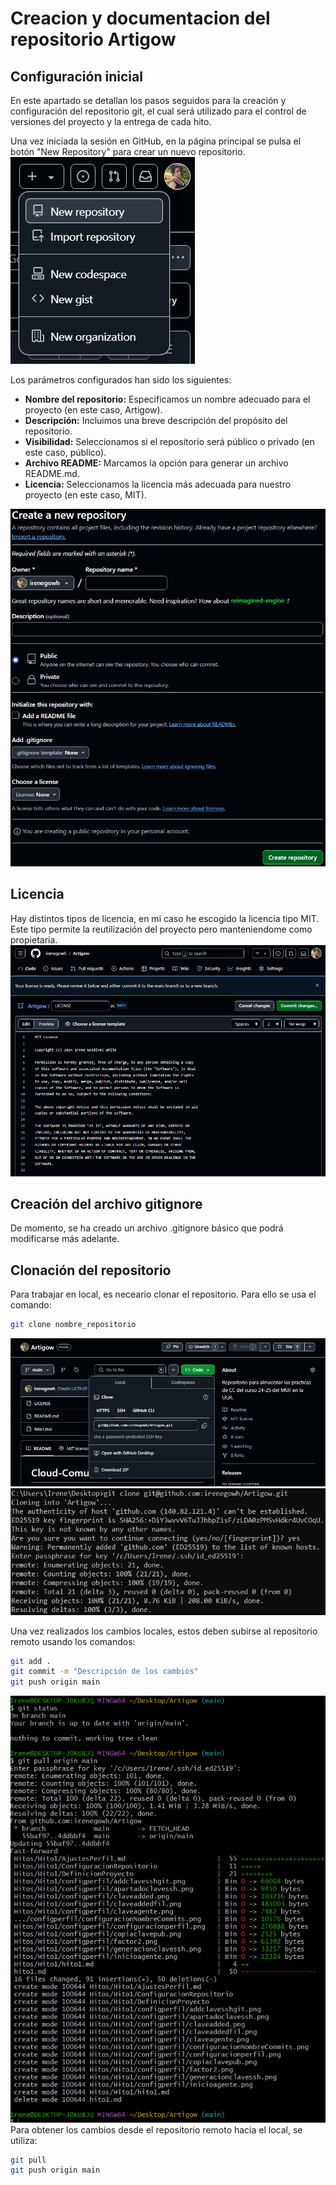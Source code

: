 # Creacion y documentacion del repositorio Artigow
## Configuración inicial
En este apartado se detallan los pasos seguidos para la creación y configuración del repositorio git, el cual será utilizado para el control de versiones del proyecto y la entrega de cada hito.

Una vez iniciada la sesión en GitHub, en la página principal se pulsa el botón "New Repository" para crear un nuevo repositorio.
![Botón para la creación de un repositorio](./configrepo/botoncrearrepo.png)

Los parámetros configurados han sido los siguientes:
- **Nombre del repositorio:** Especificamos un nombre adecuado para el proyecto (en este caso, Artigow).
- **Descripción:** Incluimos una breve descripción del propósito del repositorio.
- **Visibilidad:** Seleccionamos si el repositorio será público o privado (en este caso, público).
- **Archivo README:** Marcamos la opción para generar un archivo README.md.
- **Licencia:** Seleccionamos la licencia más adecuada para nuestro proyecto (en este caso, MIT).

![Creación del repositorio](./configrepo/creacionrepo.png)

## Licencia
Hay distintos tipos de licencia, en mi caso he escogido la licencia tipo MIT. Este tipo permite la reutilización del proyecto pero manteniendome como propietaria.
![Licencia](./configrepo/licenciaMIT.png)

## Creación del archivo gitignore
De momento, se ha creado un archivo .gitignore básico que podrá modificarse más adelante.

## Clonación del repositorio
Para trabajar en local, es neceario clonar el repositorio. Para ello se usa el comando:
```bash
git clone nombre_repositorio
```
![Enlace para clonar el repositorio](./configrepo/enlaceclonacion.png)
![Clonación del repositorio](./configrepo/clonarrepo.png)

Una vez realizados los cambios locales, estos deben subirse al repositorio remoto usando los comandos:
```bash
git add .
git commit -m "Descripción de los cambios"
git push origin main
```
![Sincronización del repositorio local](./configrepo/sincronizarlocal.png)
Para obtener los cambios desde el repositorio remoto hacia el local, se utiliza:
```bash
git pull
git push origin main
```
